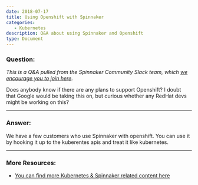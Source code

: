 ```yaml
---
date: 2018-07-17
title: Using Openshift with Spinnaker
categories:
   - Kubernetes
description: Q&A about using Spinnaker and Openshift
type: Document
---
```


### Question:

*This is a Q&A pulled from the Spinnaker Community Slack team, which [we encourage you to join here](http://join.spinnaker.io).*

Does anybody know if there are any plans to support Openshift? I doubt that Google would be taking this on, but curious whether any RedHat devs might be working on this?

***

### Answer:

 We have a few customers who use Spinnaker with openshift. You can use it by hooking it up to the kuberentes apis and treat it like kubernetes.

***

### More Resources: 
- [You can find more Kubernetes & Spinnaker related content here](http://go.armory.io/kubernetes)